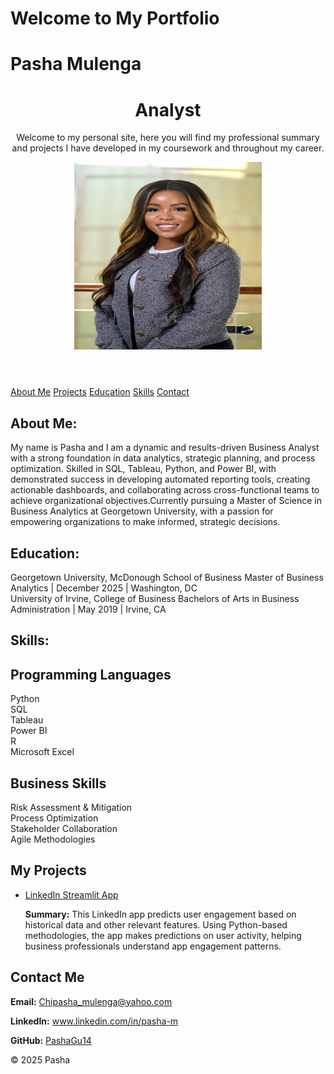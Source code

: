 <!DOCTYPE html>
<html>
<head>
 <link rel="stylesheet" href="css/stles.css">
</head>
<body>
    <div class="container text-center mt-5">
        <h1 class="text-primary">Welcome to My Portfolio</h1>
    </div>


</html>
<h1>Pasha Mulenga</h1> 

 <body>
    <header>
        <h1>Analyst</h1>
        <p>Welcome to my personal site, here you will find my professional summary and projects I have developed in my coursework and throughout my career.</p>
 <img src="https://raw.githubusercontent.com/PashaGu14/My-Site/main/IMG_3505.jpg" alt="Pasha's Portrait" width="300" height="300">
   </header>
    <nav>
        <a href="#about">About Me</a>
        <a href="#projects">Projects</a>
        <a href="#education">Education</a>
        <a href="#Skills">Skills</a>
        <a href="#contact">Contact</a>
    </nav>
    <section id="about">
        <h2>About Me:</h2>
    <p> My name is Pasha and I am a dynamic and results-driven Business Analyst with a strong foundation in data analytics, strategic planning, and process optimization. Skilled in SQL, Tableau, Python, and Power BI, with demonstrated success in developing automated reporting tools, creating actionable dashboards, and collaborating across cross-functional teams to achieve organizational objectives.Currently pursuing a Master of Science in Business Analytics at Georgetown University, with a passion for empowering organizations to make informed, strategic decisions. </p>
    </section>
     <section id="education">
    <h2>Education:</h2>
Georgetown University, McDonough School of Business
Master of Business Analytics | December 2025 | Washington, DC
 </section>
University of Irvine, College of Business
Bachelors of Arts in Business Administration | May 2019 | Irvine, CA
     <section id="Skills">
    <h2>Skills:</h2>
         <h2>Programming Languages</h2>
       <div class="skills-container">
        <div class="pill python">Python</div>
        <div class="pill sql">SQL</div>
        <div class="pill tableau">Tableau</div>
        <div class="pill power BI">Power BI</div>
        <div class="pill r">R</div>
         <div class="pill microsoftexcel">Microsoft Excel</div>
         </div>
          <h2>Business Skills</h2>
        <div class="skills-container">
        <div class="pill riskassessment & Mitigation">Risk Assessment & Mitigation</div>
        <div class="pill processoptimization">Process Optimization</div>
        <div class="pill Stakeholder Collaboration">Stakeholder Collaboration</div>
        <div class="pill Agile Methodologies">Agile Methodologies</div>
     <section id="projects">
    <h2>My Projects</h2>
    <ul>
        <li>
            <a href="https://pashalinkedinapp-jrgvffjmxeafppbccguxln.streamlit.app" target="_blank">LinkedIn Streamlit App</a>
            <p>
                <strong>Summary:</strong> This LinkedIn app predicts user engagement based on historical data and other relevant features. 
                Using Python-based methodologies, the app makes predictions on user activity, helping business professionals understand 
                app engagement patterns.
            </p>
        </li>
    </ul>
</section>

<section id="contact">
    <h2>Contact Me</h2>
    <p><strong>Email:</strong> <a href="mailto:Chipasha_mulenga@yahoo.com">Chipasha_mulenga@yahoo.com</a></p>
    <p><strong>LinkedIn:</strong> <a href="https://www.linkedin.com/in/pasha-m" target="_blank">www.linkedin.com/in/pasha-m</a></p>
    <p><strong>GitHub:</strong> <a href="https://github.com/pashaGu14" target="_blank">PashaGu14</a></p>
</section>

<footer>
    <p>&copy; 2025 Pasha</p>
</footer>
